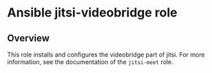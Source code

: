 # Ansible jitsi-videobridge role

## Overview

This role installs and configures the videobridge part of jitsi. For
more information, see the documentation of the `jitsi-meet` role.
